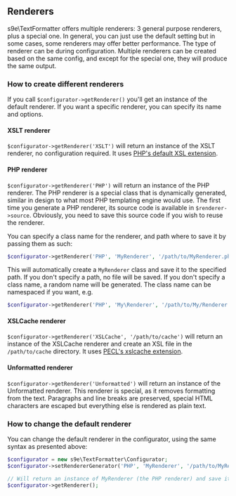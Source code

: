 ## Renderers

s9e\TextFormatter offers multiple renderers: 3 general purpose renderers, plus a special one. In general, you can just use the default setting but in some cases, some renderers may offer better performance. The type of renderer can be during configuration. Multiple renderers can be created based on the same config, and except for the special one, they will produce the same output.

### How to create different renderers

If you call `$configurator->getRenderer()` you'll get an instance of the default renderer. If you want a specific renderer, you can specify its name and options.

#### XSLT renderer

`$configurator->getRenderer('XSLT')` will return an instance of the XSLT renderer, no configuration required. It uses [PHP's default XSL extension](http://php.net/manual/en/book.xsl.php).

#### PHP renderer

`$configurator->getRenderer('PHP')` will return an instance of the PHP renderer. The PHP renderer is a special class that is dynamically generated, similar in design to what most PHP templating engine would use. The first time you generate a PHP renderer, its source code is available in `$renderer->source`. Obviously, you need to save this source code if you wish to reuse the renderer.

You can specify a class name for the renderer, and path where to save it by passing them as such:
```php
$configurator->getRenderer('PHP', 'MyRenderer', '/path/to/MyRenderer.php');
```
This will automatically create a `MyRenderer` class and save it to the specified path. If you don't specify a path, no file will be saved. If you don't specify a class name, a random name will be generated. The class name can be namespaced if you want, e.g.
```php
$configurator->getRenderer('PHP', 'My\Renderer', '/path/to/My/Renderer.php');
```

#### XSLCache renderer

`$configurator->getRenderer('XSLCache', '/path/to/cache')` will return an instance of the XSLCache renderer and create an XSL file in the `/path/to/cache` directory. It uses [PECL's xslcache extension](http://pecl.php.net/package/xslcache).

#### Unformatted renderer

`$configurator->getRenderer('Unformatted')` will return an instance of the Unformatted renderer. This renderer is special, as it removes formatting from the text. Paragraphs and line breaks are preserved, special HTML characters are escaped but everything else is rendered as plain text.

### How to change the default renderer

You can change the default renderer in the configurator, using the same syntax as presented above:

```php
$configurator = new s9e\TextFormatter\Configurator;
$configurator->setRendererGenerator('PHP', 'MyRenderer', '/path/to/MyRenderer.php');

// Will return an instance of MyRenderer (the PHP renderer) and save it to /path/to/MyRenderer.php
$configurator->getRenderer();
```
